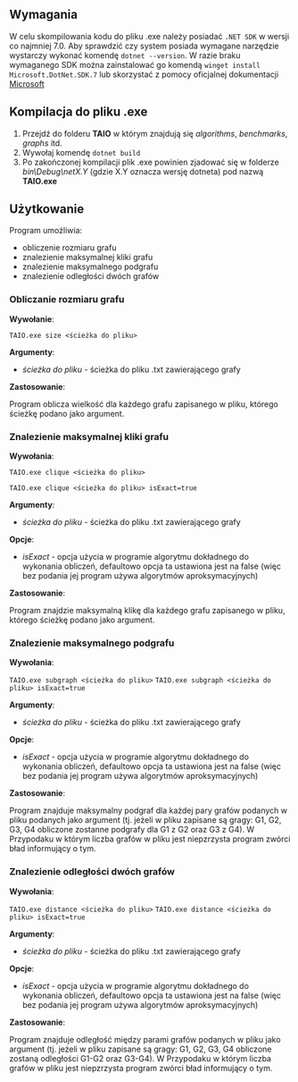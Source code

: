 ## Wymagania

W celu skompilowania kodu do pliku .exe należy posiadać `.NET SDK` w wersji co najmniej 7.0.
Aby sprawdzić czy system posiada wymagane narzędzie wystarczy wykonać komendę `dotnet --version`. W razie braku wymaganego SDK można zainstalować go komendą  `winget install Microsoft.DotNet.SDK.7` lub skorzystać z pomocy oficjalnej dokumentacji [Microsoft](https://learn.microsoft.com/pl-pl/dotnet/core/install/windows?tabs=net80)

## Kompilacja do pliku .exe

1. Przejdź do folderu **TAIO** w którym znajdują się *algorithms*, *benchmarks*, *graphs* itd.
2. Wywołaj komendę `dotnet build`
3. Po zakończonej kompilacji plik .exe powinien zjadować się w folderze *bin\Debug\netX.Y* (gdzie X.Y oznacza wersję dotneta) pod nazwą **TAIO.exe**

## Użytkowanie

Program umożliwia:
- obliczenie rozmiaru grafu
- znalezienie maksymalnej kliki grafu
- znalezienie maksymalnego podgrafu
- znalezienie odległości dwóch grafów

### Obliczanie rozmiaru grafu

**Wywołanie**: 

`TAIO.exe size <ścieżka do pliku>`

**Argumenty**:
- *ścieżka do pliku* - ścieżka do pliku .txt zawierającego grafy

**Zastosowanie**:
  
Program oblicza wielkość dla każdego grafu zapisanego w pliku, którego ścieżkę podano jako argument.

### Znalezienie maksymalnej kliki grafu

**Wywołania**:

`TAIO.exe clique <ścieżka do pliku>`

`TAIO.exe clique <ścieżka do pliku> isExact=true`

**Argumenty**:
- *ścieżka do pliku* - ścieżka do pliku .txt zawierającego grafy

**Opcje**:
- *isExact* - opcja użycia w programie algorytmu dokładnego do wykonania obliczeń, defaultowo opcja ta ustawiona jest na false (więc bez podania jej program używa algorytmów aproksymacyjnych)

**Zastosowanie**:

Program znajdzie maksymalną klikę dla każdego grafu zapisanego w pliku, którego ścieżkę podano jako argument.

### Znalezienie maksymalnego podgrafu

**Wywołania**:

`TAIO.exe subgraph <ścieżka do pliku>`
`TAIO.exe subgraph <ścieżka do pliku> isExact=true`

**Argumenty**:
- *ścieżka do pliku* - ścieżka do pliku .txt zawierającego grafy

**Opcje**:
- *isExact* - opcja użycia w programie algorytmu dokładnego do wykonania obliczeń, defaultowo opcja ta ustawiona jest na false (więc bez podania jej program używa algorytmów aproksymacyjnych)

**Zastosowanie**:

Program znajduje maksymalny podgraf dla każdej pary grafów podanych w pliku podanych jako argument (tj. jeżeli w pliku zapisane są gragy: G1, G2, G3, G4 obliczone zostanne podgrafy dla G1 z G2 oraz G3 z G4).
W Przypodaku w którym liczba grafów w pliku jest niepzrzysta program zwórci bład informujący o tym.

### Znalezienie odległości dwóch grafów

**Wywołania**:

`TAIO.exe distance <ścieżka do pliku>`
`TAIO.exe distance <ścieżka do pliku> isExact=true`

**Argumenty**:
- *ścieżka do pliku* - ścieżka do pliku .txt zawierającego grafy

**Opcje**:
- *isExact* - opcja użycia w programie algorytmu dokładnego do wykonania obliczeń, defaultowo opcja ta ustawiona jest na false (więc bez podania jej program używa algorytmów aproksymacyjnych)

**Zastosowanie**:

Program znajduje odległość między parami grafów podanych w pliku jako argument (tj. jeżeli w pliku zapisane są gragy: G1, G2, G3, G4 obliczone zostaną odległości G1-G2 oraz G3-G4).
W Przypodaku w którym liczba grafów w pliku jest niepzrzysta program zwórci bład informujący o tym.
